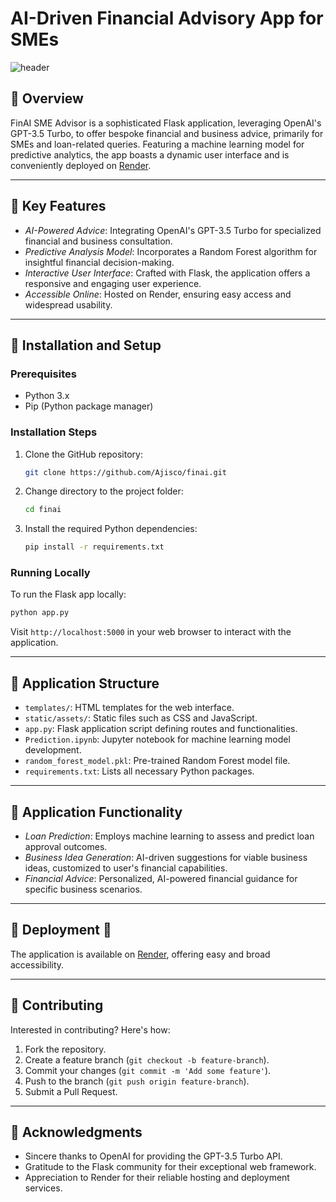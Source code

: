# AI-Driven Financial Advisory App for SMEs

![header](https://capsule-render.vercel.app/api?type=wave&color=gradient&height=300&section=header&text=FinAI%20SME%20Advisor&fontSize=50)

## 📍 Overview
FinAI SME Advisor is a sophisticated Flask application, leveraging OpenAI's GPT-3.5 Turbo, to offer bespoke financial and business advice, primarily for SMEs and loan-related queries. Featuring a machine learning model for predictive analytics, the app boasts a dynamic user interface and is conveniently deployed on [Render](https://finai-t4wc.onrender.com).

---

## 📍 Key Features
- *AI-Powered Advice*: Integrating OpenAI's GPT-3.5 Turbo for specialized financial and business consultation.
- *Predictive Analysis Model*: Incorporates a Random Forest algorithm for insightful financial decision-making.
- *Interactive User Interface*: Crafted with Flask, the application offers a responsive and engaging user experience.
- *Accessible Online*: Hosted on Render, ensuring easy access and widespread usability.

---

## 📍 Installation and Setup

### Prerequisites
- Python 3.x
- Pip (Python package manager)

### Installation Steps
1. Clone the GitHub repository:
   ```bash
   git clone https://github.com/Ajisco/finai.git
   ```
2. Change directory to the project folder:
   ```bash
   cd finai
   ```
3. Install the required Python dependencies:
   ```bash
   pip install -r requirements.txt
   ```

### Running Locally
To run the Flask app locally:
```bash
python app.py
```
Visit `http://localhost:5000` in your web browser to interact with the application.

---

## 📍 Application Structure
- `templates/`: HTML templates for the web interface.
- `static/assets/`: Static files such as CSS and JavaScript.
- `app.py`: Flask application script defining routes and functionalities.
- `Prediction.ipynb`: Jupyter notebook for machine learning model development.
- `random_forest_model.pkl`: Pre-trained Random Forest model file.
- `requirements.txt`: Lists all necessary Python packages.

---

## 📍 Application Functionality
- *Loan Prediction*: Employs machine learning to assess and predict loan approval outcomes.
- *Business Idea Generation*: AI-driven suggestions for viable business ideas, customized to user's financial capabilities.
- *Financial Advice*: Personalized, AI-powered financial guidance for specific business scenarios.

---

## 📍 Deployment 🚀
The application is available on [Render](https://finai-t4wc.onrender.com), offering easy and broad accessibility.

---

## 📍 Contributing
Interested in contributing? Here's how:
1. Fork the repository.
2. Create a feature branch (`git checkout -b feature-branch`).
3. Commit your changes (`git commit -m 'Add some feature'`).
4. Push to the branch (`git push origin feature-branch`).
5. Submit a Pull Request.

---

## 📍 Acknowledgments
- Sincere thanks to OpenAI for providing the GPT-3.5 Turbo API.
- Gratitude to the Flask community for their exceptional web framework.
- Appreciation to Render for their reliable hosting and deployment services.

